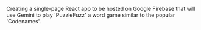 Creating a single-page React app to be hosted on Google Firebase that will use Gemini to play 'PuzzleFuzz' a word game similar to the popular 'Codenames'.